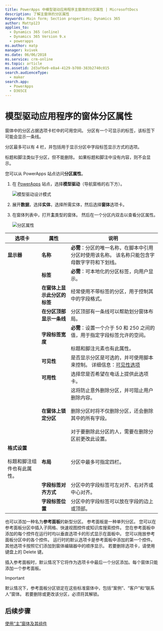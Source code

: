 ```yaml
---
title: PowerApps 中模型驱动应用程序主窗体的分区属性 | MicrosoftDocs
description: 了解主窗体的分区属性
Keywords: Main form; Section properties; Dynamics 365
author: Mattp123
applies_to:
  - Dynamics 365 (online)
  - Dynamics 365 Version 9.x
  - powerapps
ms.author: matp
manager: kvivek
ms.date: 06/06/2018
ms.service: crm-online
ms.topic: article
ms.assetid: 2d3af6e9-e8a4-4129-b708-383b2740c015
search.audienceType:
  - maker
search.app:
  - PowerApps
  - D365CE
---
```

# <a name="model-driven-app-form-section-properties"></a>模型驱动应用程序的窗体分区属性

 窗体中的分区占据选项卡栏中的可用空间。 分区有一个可显示的标签，该标签下可能会显示一条线。  
  
 分区最多可以有 4 栏，并包括用于显示分区中字段标签显示方式的选项。  
  
 标题和脚注类似于分区，但不能删除。 如果标题和脚注中没有内容，则不会显示。 

您可以从 PowerApps 站点访问**分区属性**。 
1.  在 [PowerApps](https://web.powerapps.com/?utm_source=padocs&utm_medium=linkinadoc&utm_campaign=referralsfromdoc) 站点，选择**模型驱动**（导航窗格的右下方）。  

     ![模型驱动设计模式](media/model-driven-switch.png)

2.  展开**数据**，选择**实体**，选择所需实体，然后选择**窗体**选项卡。 

3.  在窗体列表中，打开**主**类型的窗体。 然后在一个分区内双击以查看分区属性。 

    ![分区属性](media/section-properties.png)
  
|选项卡|属性|说明|  
|---------|--------------|-----------------|  
|**显示器**|**名称**|**必需**：分区的唯一名称，在脚本中引用分区时使用该名称。 该名称只能包含字母数字字符和下划线。|  
||**标签**|**必需**：可本地化的分区标签，向用户显示。|  
||**在窗体上显示此分区的标签**|经常使用不带标签的分区，用于控制其中的字段格式。|  
||**在分区顶部显示一条线**|分区顶部有一条线可以帮助划分窗体布局。|  
||**字段标签宽度**|**必需**：设置一个介于 50 和 250 之间的值，用于指定字段标签允许的空间。<br /><br /> 标题和脚注元素也有此属性。|  
||**可见性**|是否显示分区是可选的，并可使用脚本来控制。 详细信息：[可见性选项](visibility-options-legacy.md)|  
||**可用性**|选择您是否希望在电话上提供此选项卡。|  
||**在窗体上锁定分区**|这将防止意外删除分区，并可阻止用户删除内容。<br /><br /> 删除分区时将不仅删除分区，还会删除其中的所有字段。<br /><br /> 对于要删除此分区的人，需要在删除分区前更改此设置。|  
|**格式设置**<br /><br /> 标题和脚注组件也有此属性。|**布局**|分区中最多可指定四栏。|  
||**字段标签对齐方式**|分区中的字段标签可左对齐、右对齐或中心对齐。|  
||**字段标签位置**|分区中的字段标签可以放在字段的边上或顶部。|  


也可以添加一种名为**参考面板**的新型分区。 参考面板是一种单列分区。 您可以在参考面板分区中插入子网格、快速视图控件或知识库搜索控件。 您在参考面板中添加的每个控件在运行时均以垂直选项卡的形式显示在面板中。 您可以拖放参考面板分区中的各个控件。 运行时的默认选项卡是参考面板中添加的第一个控件。 其他选项卡按照它们添加到窗体编辑器中的顺序显示。 若要删除选项卡，请使用键盘上的 Delete 键。  
  
插入参考面板时，默认情况下它将作为选项卡中最后一个分区添加。每个窗体只能添加一个参考面板。  
  
> [!IMPORTANT]
>  默认情况下，参考面板分区锁定在这些标准窗体中，包括“案例”、“客户”和“联系人”窗体。 若要删除或更改该分区，必须将其解锁。 

## <a name="next-steps"></a>后续步骤

[使用“主”窗体及其组件](use-main-form-and-components.md)
